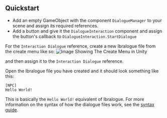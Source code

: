 ## Quickstart
* Add an empty GameObject with the component `DialogueManager` to your scene and assign its required references.
* Add a button and give it the `DialogueInteraction` component and assign the button's callback to `DialogueInteraction.StartDialogue`

For the `Interaction Dialogue` reference, create a new Ibralogue file from the create menu like so:
![Image Showing The Create Menu in Unity](https://i.ibb.co/F6hcNJz/image.png)

and then assign it to the `Interaction Dialogue` reference.


Open the Ibralogue file you have created and it should look something like this:
```
[NPC]
Hello World!
```
This is basically the `Hello World!` equivalent of Ibralogue. For more information on the syntax of how the dialogue files work, see the [syntax guide](https://github.com/ibra/Ibralogue/wiki/Syntax-Guide).